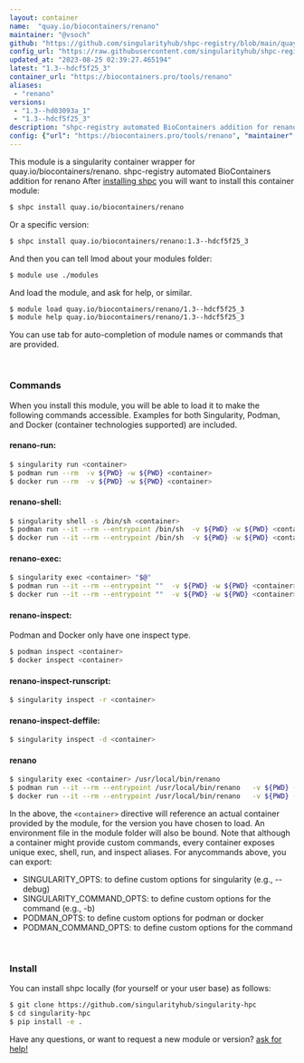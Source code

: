 ```yaml
---
layout: container
name:  "quay.io/biocontainers/renano"
maintainer: "@vsoch"
github: "https://github.com/singularityhub/shpc-registry/blob/main/quay.io/biocontainers/renano/container.yaml"
config_url: "https://raw.githubusercontent.com/singularityhub/shpc-registry/main/quay.io/biocontainers/renano/container.yaml"
updated_at: "2023-08-25 02:39:27.465194"
latest: "1.3--hdcf5f25_3"
container_url: "https://biocontainers.pro/tools/renano"
aliases:
 - "renano"
versions:
 - "1.3--hd03093a_1"
 - "1.3--hdcf5f25_3"
description: "shpc-registry automated BioContainers addition for renano"
config: {"url": "https://biocontainers.pro/tools/renano", "maintainer": "@vsoch", "description": "shpc-registry automated BioContainers addition for renano", "latest": {"1.3--hdcf5f25_3": "sha256:ae335a498fe3c1e8f471d8fa037a3ff61e9ca5698816b5d91d9fb054961a6906"}, "tags": {"1.3--hd03093a_1": "sha256:92b1f6e590c7bfe279cde04a8f3a3017e81a14e8fae5cea38586b4366a3f1027", "1.3--hdcf5f25_3": "sha256:ae335a498fe3c1e8f471d8fa037a3ff61e9ca5698816b5d91d9fb054961a6906"}, "docker": "quay.io/biocontainers/renano", "aliases": {"renano": "/usr/local/bin/renano"}}
---
```


This module is a singularity container wrapper for quay.io/biocontainers/renano.
shpc-registry automated BioContainers addition for renano
After [installing shpc](#install) you will want to install this container module:


```bash
$ shpc install quay.io/biocontainers/renano
```

Or a specific version:

```bash
$ shpc install quay.io/biocontainers/renano:1.3--hdcf5f25_3
```

And then you can tell lmod about your modules folder:

```bash
$ module use ./modules
```

And load the module, and ask for help, or similar.

```bash
$ module load quay.io/biocontainers/renano/1.3--hdcf5f25_3
$ module help quay.io/biocontainers/renano/1.3--hdcf5f25_3
```

You can use tab for auto-completion of module names or commands that are provided.

<br>

### Commands

When you install this module, you will be able to load it to make the following commands accessible.
Examples for both Singularity, Podman, and Docker (container technologies supported) are included.

#### renano-run:

```bash
$ singularity run <container>
$ podman run --rm  -v ${PWD} -w ${PWD} <container>
$ docker run --rm  -v ${PWD} -w ${PWD} <container>
```

#### renano-shell:

```bash
$ singularity shell -s /bin/sh <container>
$ podman run --it --rm --entrypoint /bin/sh  -v ${PWD} -w ${PWD} <container>
$ docker run --it --rm --entrypoint /bin/sh  -v ${PWD} -w ${PWD} <container>
```

#### renano-exec:

```bash
$ singularity exec <container> "$@"
$ podman run --it --rm --entrypoint ""  -v ${PWD} -w ${PWD} <container> "$@"
$ docker run --it --rm --entrypoint ""  -v ${PWD} -w ${PWD} <container> "$@"
```

#### renano-inspect:

Podman and Docker only have one inspect type.

```bash
$ podman inspect <container>
$ docker inspect <container>
```

#### renano-inspect-runscript:

```bash
$ singularity inspect -r <container>
```

#### renano-inspect-deffile:

```bash
$ singularity inspect -d <container>
```


#### renano

```bash
$ singularity exec <container> /usr/local/bin/renano
$ podman run --it --rm --entrypoint /usr/local/bin/renano   -v ${PWD} -w ${PWD} <container> -c " $@"
$ docker run --it --rm --entrypoint /usr/local/bin/renano   -v ${PWD} -w ${PWD} <container> -c " $@"
```



In the above, the `<container>` directive will reference an actual container provided
by the module, for the version you have chosen to load. An environment file in the
module folder will also be bound. Note that although a container
might provide custom commands, every container exposes unique exec, shell, run, and
inspect aliases. For anycommands above, you can export:

 - SINGULARITY_OPTS: to define custom options for singularity (e.g., --debug)
 - SINGULARITY_COMMAND_OPTS: to define custom options for the command (e.g., -b)
 - PODMAN_OPTS: to define custom options for podman or docker
 - PODMAN_COMMAND_OPTS: to define custom options for the command

<br>

### Install

You can install shpc locally (for yourself or your user base) as follows:

```bash
$ git clone https://github.com/singularityhub/singularity-hpc
$ cd singularity-hpc
$ pip install -e .
```

Have any questions, or want to request a new module or version? [ask for help!](https://github.com/singularityhub/singularity-hpc/issues)